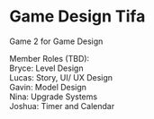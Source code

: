 # Game Design Tifa
Game 2 for Game Design

Member Roles (TBD): <br />
Bryce: Level Design <br />
Lucas: Story, UI/ UX Design <br />
Gavin: Model Design <br />
Nina: Upgrade Systems <br />
Joshua: Timer and Calendar
